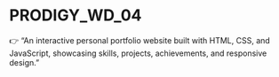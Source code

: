 # PRODIGY_WD_04
👉 “An interactive personal portfolio website built with HTML, CSS, and JavaScript, showcasing skills, projects, achievements, and responsive design.”
